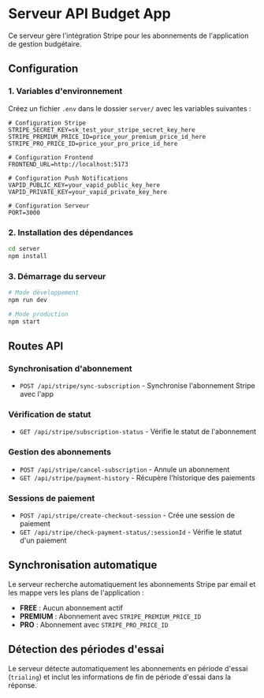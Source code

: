 # Serveur API Budget App

Ce serveur gère l'intégration Stripe pour les abonnements de l'application de gestion budgétaire.

## Configuration

### 1. Variables d'environnement

Créez un fichier `.env` dans le dossier `server/` avec les variables suivantes :

```env
# Configuration Stripe
STRIPE_SECRET_KEY=sk_test_your_stripe_secret_key_here
STRIPE_PREMIUM_PRICE_ID=price_your_premium_price_id_here
STRIPE_PRO_PRICE_ID=price_your_pro_price_id_here

# Configuration Frontend
FRONTEND_URL=http://localhost:5173

# Configuration Push Notifications
VAPID_PUBLIC_KEY=your_vapid_public_key_here
VAPID_PRIVATE_KEY=your_vapid_private_key_here

# Configuration Serveur
PORT=3000
```

### 2. Installation des dépendances

```bash
cd server
npm install
```

### 3. Démarrage du serveur

```bash
# Mode développement
npm run dev

# Mode production
npm start
```

## Routes API

### Synchronisation d'abonnement
- `POST /api/stripe/sync-subscription` - Synchronise l'abonnement Stripe avec l'app

### Vérification de statut
- `GET /api/stripe/subscription-status` - Vérifie le statut de l'abonnement

### Gestion des abonnements
- `POST /api/stripe/cancel-subscription` - Annule un abonnement
- `GET /api/stripe/payment-history` - Récupère l'historique des paiements

### Sessions de paiement
- `POST /api/stripe/create-checkout-session` - Crée une session de paiement
- `GET /api/stripe/check-payment-status/:sessionId` - Vérifie le statut d'un paiement

## Synchronisation automatique

Le serveur recherche automatiquement les abonnements Stripe par email et les mappe vers les plans de l'application :

- **FREE** : Aucun abonnement actif
- **PREMIUM** : Abonnement avec `STRIPE_PREMIUM_PRICE_ID`
- **PRO** : Abonnement avec `STRIPE_PRO_PRICE_ID`

## Détection des périodes d'essai

Le serveur détecte automatiquement les abonnements en période d'essai (`trialing`) et inclut les informations de fin de période d'essai dans la réponse. 